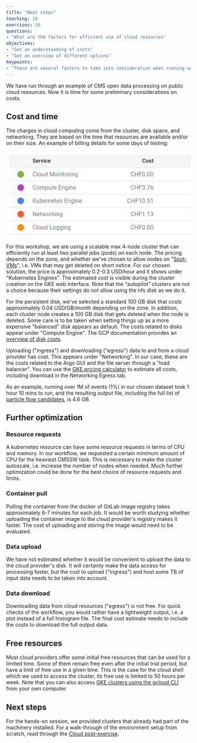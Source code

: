 ```yaml
---
title: "Next steps"
teaching: 10
exercises: 10
questions:
- "What are the factors for efficient use of cloud resources"
objectives:
- "Get an understanding of costs"
- "Get an overview of different options"
keypoints:
- "There are several factors to take into consideration when running workflows on public cloud resources."
---
```


We have run through an example of CMS open data processing on public cloud resources. Now it is time for some preliminary considerations on costs. 

## Cost and time
The charges in cloud computing come from the cluster, disk space, and networking. They are based on the time that resources are available and/or on their size. An example of billing details for some days of testing:

<img src="../fig/billing.png" alt="Billing details" width="550" />

For this workshop, we are using a scalable max 4-node cluster that can efficiently run at least two parallel jobs (pods) on each node. The pricing depends on the zone, and whether we've chosen to allow nodes on "[Spot-VMs](https://cloud.google.com/kubernetes-engine/docs/concepts/spot-vms)", i.e. VMs that may get deleted on short notice. For our chosen solution, the price is approximately 0.2-0.3 USD/hour and it shows under "Kubernetes Engines". The estimated cost is visible during the cluster creation on the GKE web interface. Note that the "autopilot" clusters are not a choice because their settings do not allow using the nfs disk as we do it.

For the persistent disk, we've selected a standard 100 GB disk that costs approximately 0.04 USD/GB/month depending on the zone. In addition, each cluster node creates a 100 GB disk that gets deleted when the node is deleted. Some care is to be taken when setting things up as a more expensive "balanced" disk appears as default. The costs related to disks appear under "Compute Engine". The GCP documentation provides an [overview of disk costs](https://cloud.google.com/compute/disks-image-pricing#disk).

Uploading ("ingress") and downloading ("egress") data to and from a cloud provider has cost. This appears under "Networking". In our case, these are the costs related to the Argo GUI and the file server through a "load balancer". You can use the [GKE pricing calculator](https://cloud.google.com/products/calculator) to estimate all costs, including download in the Networking Egress tab.

As an example, running over 1M of events (1%) in our chosen dataset took 1 hour 10 mins to run, and the resulting output file, including the full list of [particle flow candidates](https://cms-opendata-workshop.github.io/workshop2023-lesson-advobjects/02-particleflow/index.html), is 4.6 GB.

## Further optimization

### Resource requests
A kubernetes resource can have some resource requests in terms of CPU and memory. In our workflow, we requested a certain minimum amount of CPU for the heaviest CMSSW task. This is necessary to make the cluster autoscale, i.e. increase the number of nodes when needed. Much further optimization could be done for the best choice of resource requests and limits.

### Container pull
Pulling the container from the docker of GitLab image registry takes approximately 6-7 minutes for each job. It would be worth studying whether uploading the container image to the cloud provider's registry makes it faster. The cost of uploading and storing the image would need to be evaluated.

### Data upload
We have not estimated whether it would be convenient to upload the data to the cloud provider's disk. It will certainly make the data access for processing faster, but the cost to upload ("ingress") and host some TB of input data needs to be taken into account. 

### Data download 
Downloading data from cloud resources ("egress") is not free. For quick checks of the workflow, you would rather have a lightweight output, i.e. a plot instead of a full histogram file. The final cost estimate needs to include the costs to download the full output data.

## Free resources
Most cloud providers offer some initial free resources that can be used for a limited time. Some of them remain free even after the initial trial period, but have a limit of free use in a given time. This is the case for the cloud shell which we used to access the cluster, its free use is limited to 50 hours per week. Note that you can also access [GKE clusters using the gcloud CLI](https://cloud.google.com/kubernetes-engine/docs/how-to/cluster-access-for-kubectl) from your own computer.

## Next steps
For the hands-on session, we provided clusters that already had part of the machinery installed. For a walk-through of the environment setup from scratch, read through the [Cloud post-exercise](https://cms-opendata-workshop.github.io/workshop2023-post-lesson-cloud/).



